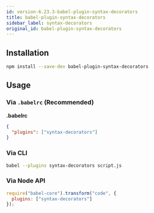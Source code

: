```yaml
---
id: version-6.23.3-babel-plugin-syntax-decorators
title: babel-plugin-syntax-decorators
sidebar_label: syntax-decorators
original_id: babel-plugin-syntax-decorators
---
```


## Installation

```sh
npm install --save-dev babel-plugin-syntax-decorators
```

## Usage

### Via `.babelrc` (Recommended)

**.babelrc**

```json
{
  "plugins": ["syntax-decorators"]
}
```

### Via CLI

```sh
babel --plugins syntax-decorators script.js
```

### Via Node API

```javascript
require("babel-core").transform("code", {
  plugins: ["syntax-decorators"]
});
```

